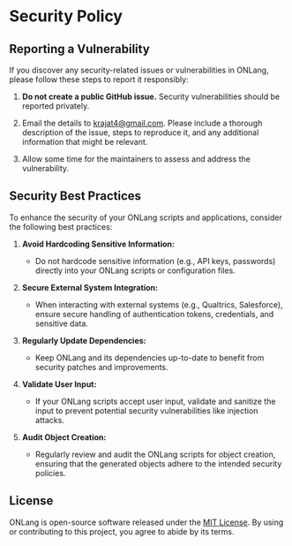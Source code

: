 # Security Policy

## Reporting a Vulnerability

If you discover any security-related issues or vulnerabilities in ONLang, please follow these steps to report it responsibly:

1. **Do not create a public GitHub issue.** Security vulnerabilities should be reported privately.

2. Email the details to [krajat4@gmail.com](mailto:krajat4@gmail.com). Please include a thorough description of the issue, steps to reproduce it, and any additional information that might be relevant.

3. Allow some time for the maintainers to assess and address the vulnerability.

## Security Best Practices

To enhance the security of your ONLang scripts and applications, consider the following best practices:

1. **Avoid Hardcoding Sensitive Information:**
   - Do not hardcode sensitive information (e.g., API keys, passwords) directly into your ONLang scripts or configuration files.

2. **Secure External System Integration:**
   - When interacting with external systems (e.g., Qualtrics, Salesforce), ensure secure handling of authentication tokens, credentials, and sensitive data.

3. **Regularly Update Dependencies:**
   - Keep ONLang and its dependencies up-to-date to benefit from security patches and improvements.

4. **Validate User Input:**
   - If your ONLang scripts accept user input, validate and sanitize the input to prevent potential security vulnerabilities like injection attacks.

5. **Audit Object Creation:**
   - Regularly review and audit the ONLang scripts for object creation, ensuring that the generated objects adhere to the intended security policies.

## License

ONLang is open-source software released under the [MIT License](LICENSE). By using or contributing to this project, you agree to abide by its terms.

